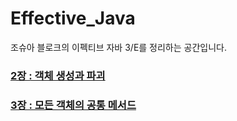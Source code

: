 # Effective_Java

조슈아 블로크의 이펙티브 자바 3/E를 정리하는 공간입니다.

### [2장 : 객체 생성과 파괴](https://github.com/yjh2569/books/tree/main/Effective_Java/Ch02)
### [3장 : 모든 객체의 공통 메서드](https://github.com/yjh2569/books/tree/main/Effective_Java/Ch03)
